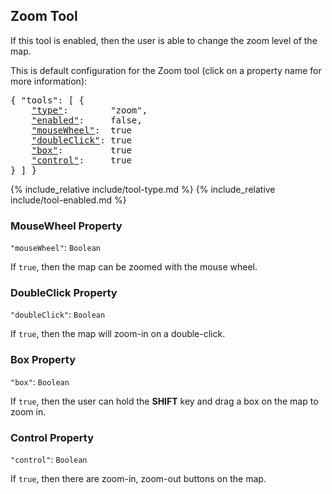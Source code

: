 ## Zoom Tool

If this tool is enabled, then the user is able to change the zoom level of the map.

This is default configuration for the Zoom tool (click on a property name for more information):
<pre>
{ "tools": [ {
    <a href="#type-property"        >"type"</a>:        "zoom",
    <a href="#enabled-property"     >"enabled"</a>:     false,
    <a href="#mousewheel-property"  >"mouseWheel"</a>:  true
    <a href="#doubleclick-property" >"doubleClick"</a>: true
    <a href="#box-property"         >"box"</a>:         true
    <a href="#control-property"     >"control"</a>:     true
} ] }
</pre>

{% include_relative include/tool-type.md %}
{% include_relative include/tool-enabled.md %}

### MouseWheel Property
`"mouseWheel"`: `Boolean`

If `true`, then the map can be zoomed with the mouse wheel.


### DoubleClick Property
`"doubleClick"`: `Boolean`

If `true`, then the map will zoom-in on a double-click.


### Box Property
`"box"`: `Boolean`

If `true`, then the user can hold the **SHIFT** key and drag a box on the map to zoom in.


### Control Property
`"control"`: `Boolean`

If `true`, then there are zoom-in, zoom-out buttons on the map.

